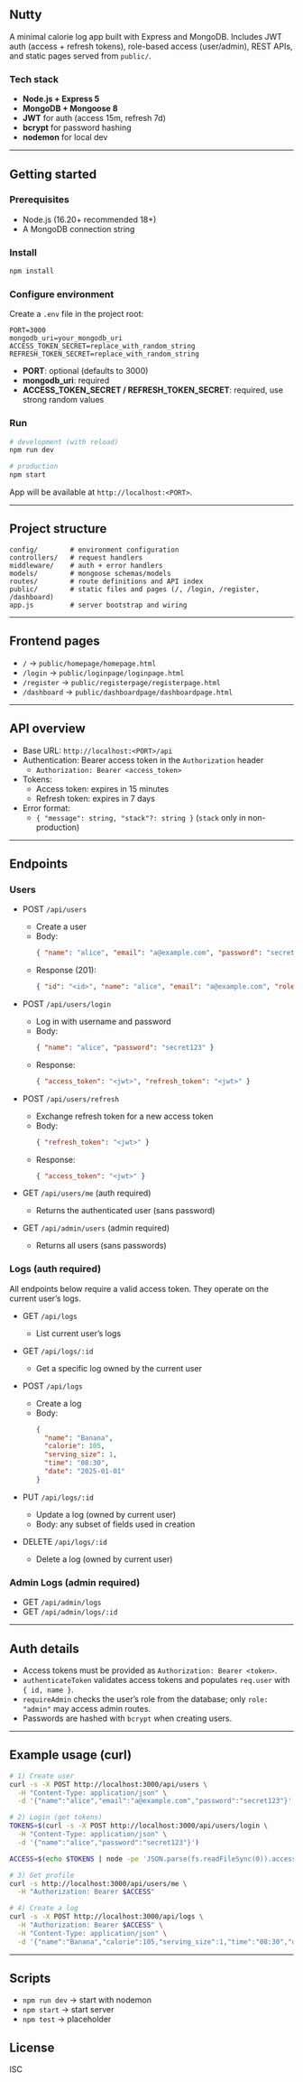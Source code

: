## Nutty

A minimal calorie log app built with Express and MongoDB. Includes JWT auth (access + refresh tokens), role-based access (user/admin), REST APIs, and static pages served from `public/`.

### Tech stack
- **Node.js + Express 5**
- **MongoDB + Mongoose 8**
- **JWT** for auth (access 15m, refresh 7d)
- **bcrypt** for password hashing
- **nodemon** for local dev

---

## Getting started

### Prerequisites
- Node.js (16.20+ recommended 18+)
- A MongoDB connection string

### Install
```bash
npm install
```

### Configure environment
Create a `.env` file in the project root:
```
PORT=3000
mongodb_uri=your_mongodb_uri
ACCESS_TOKEN_SECRET=replace_with_random_string
REFRESH_TOKEN_SECRET=replace_with_random_string
```

- **PORT**: optional (defaults to 3000)
- **mongodb_uri**: required
- **ACCESS_TOKEN_SECRET / REFRESH_TOKEN_SECRET**: required, use strong random values

### Run
```bash
# development (with reload)
npm run dev

# production
npm start
```

App will be available at `http://localhost:<PORT>`.

---

## Project structure
```
config/        # environment configuration
controllers/   # request handlers
middleware/    # auth + error handlers
models/        # mongoose schemas/models
routes/        # route definitions and API index
public/        # static files and pages (/, /login, /register, /dashboard)
app.js         # server bootstrap and wiring
```

---

## Frontend pages
- `/` → `public/homepage/homepage.html`
- `/login` → `public/loginpage/loginpage.html`
- `/register` → `public/registerpage/registerpage.html`
- `/dashboard` → `public/dashboardpage/dashboardpage.html`

---

## API overview

- Base URL: `http://localhost:<PORT>/api`
- Authentication: Bearer access token in the `Authorization` header
  - `Authorization: Bearer <access_token>`
- Tokens:
  - Access token: expires in 15 minutes
  - Refresh token: expires in 7 days
- Error format:
  - `{ "message": string, "stack"?: string }` (`stack` only in non-production)

---

## Endpoints

### Users
- POST `/api/users`
  - Create a user
  - Body:
    ```json
    { "name": "alice", "email": "a@example.com", "password": "secret123" }
    ```
  - Response (201):
    ```json
    { "id": "<id>", "name": "alice", "email": "a@example.com", "role": "user" }
    ```

- POST `/api/users/login`
  - Log in with username and password
  - Body:
    ```json
    { "name": "alice", "password": "secret123" }
    ```
  - Response:
    ```json
    { "access_token": "<jwt>", "refresh_token": "<jwt>" }
    ```

- POST `/api/users/refresh`
  - Exchange refresh token for a new access token
  - Body:
    ```json
    { "refresh_token": "<jwt>" }
    ```
  - Response:
    ```json
    { "access_token": "<jwt>" }
    ```

- GET `/api/users/me` (auth required)
  - Returns the authenticated user (sans password)

- GET `/api/admin/users` (admin required)
  - Returns all users (sans passwords)

### Logs (auth required)
All endpoints below require a valid access token. They operate on the current user’s logs.

- GET `/api/logs`
  - List current user’s logs

- GET `/api/logs/:id`
  - Get a specific log owned by the current user

- POST `/api/logs`
  - Create a log
  - Body:
    ```json
    {
      "name": "Banana",
      "calorie": 105,
      "serving_size": 1,
      "time": "08:30",
      "date": "2025-01-01"
    }
    ```

- PUT `/api/logs/:id`
  - Update a log (owned by current user)
  - Body: any subset of fields used in creation

- DELETE `/api/logs/:id`
  - Delete a log (owned by current user)

### Admin Logs (admin required)
- GET `/api/admin/logs`
- GET `/api/admin/logs/:id`

---

## Auth details

- Access tokens must be provided as `Authorization: Bearer <token>`.
- `authenticateToken` validates access tokens and populates `req.user` with `{ id, name }`.
- `requireAdmin` checks the user’s role from the database; only `role: "admin"` may access admin routes.
- Passwords are hashed with `bcrypt` when creating users.

---

## Example usage (curl)

```bash
# 1) Create user
curl -s -X POST http://localhost:3000/api/users \
  -H "Content-Type: application/json" \
  -d '{"name":"alice","email":"a@example.com","password":"secret123"}'

# 2) Login (get tokens)
TOKENS=$(curl -s -X POST http://localhost:3000/api/users/login \
  -H "Content-Type: application/json" \
  -d '{"name":"alice","password":"secret123"}')

ACCESS=$(echo $TOKENS | node -pe 'JSON.parse(fs.readFileSync(0)).access_token')

# 3) Get profile
curl -s http://localhost:3000/api/users/me \
  -H "Authorization: Bearer $ACCESS"

# 4) Create a log
curl -s -X POST http://localhost:3000/api/logs \
  -H "Authorization: Bearer $ACCESS" \
  -H "Content-Type: application/json" \
  -d '{"name":"Banana","calorie":105,"serving_size":1,"time":"08:30","date":"2025-01-01"}'
```

---

## Scripts
- `npm run dev` → start with nodemon
- `npm start` → start server
- `npm test` → placeholder

## License
ISC
